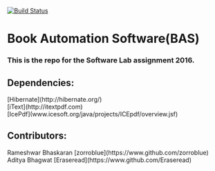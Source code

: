 [![Build Status](https://travis-ci.org/zorroblue/BAS.svg?branch=travis-test)](https://travis-ci.org/zorroblue/BAS)

<h1>Book Automation Software(BAS)</h1>
<h3>This is the repo for the Software Lab assignment 2016.</h3>

<h2>Dependencies:</h2>
[Hibernate](http://hibernate.org/)<br>
[iText](http://itextpdf.com)<br>
[IcePdf](www.icesoft.org/java/projects/ICEpdf/overview.jsf) <br>


<h2>Contributors:</h2>
Rameshwar Bhaskaran [zorroblue](https://www.github.com/zorroblue) <br>
Aditya Bhagwat [Eraseread](https://www.github.com/Eraseread)

